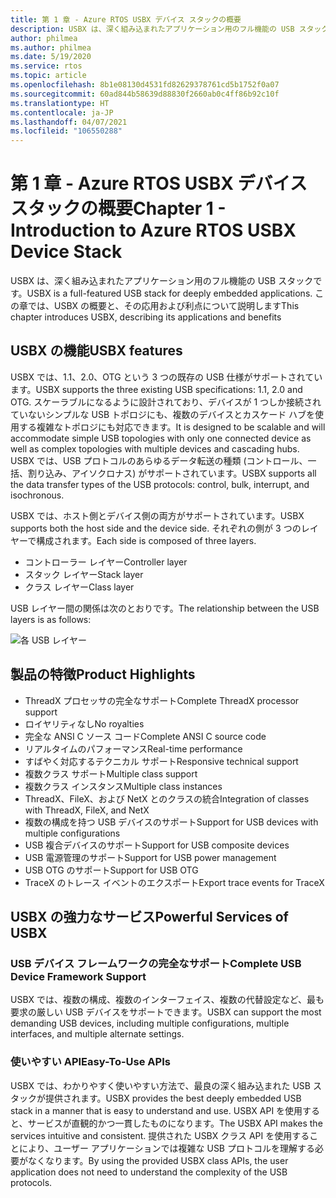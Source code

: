 ```yaml
---
title: 第 1 章 - Azure RTOS USBX デバイス スタックの概要
description: USBX は、深く組み込まれたアプリケーション用のフル機能の USB スタックです。 この章では、USBX の概要と、その利点および応用について説明します。
author: philmea
ms.author: philmea
ms.date: 5/19/2020
ms.service: rtos
ms.topic: article
ms.openlocfilehash: 8b1e08130d4531fd82629378761cd5b1752f0a07
ms.sourcegitcommit: 60ad844b58639d88830f2660ab0c4ff86b92c10f
ms.translationtype: HT
ms.contentlocale: ja-JP
ms.lasthandoff: 04/07/2021
ms.locfileid: "106550288"
---
```

# <a name="chapter-1---introduction-to-azure-rtos-usbx-device-stack"></a><span data-ttu-id="91a3c-104">第 1 章 - Azure RTOS USBX デバイス スタックの概要</span><span class="sxs-lookup"><span data-stu-id="91a3c-104">Chapter 1 - Introduction to Azure RTOS USBX Device Stack</span></span>

<span data-ttu-id="91a3c-105">USBX は、深く組み込まれたアプリケーション用のフル機能の USB スタックです。</span><span class="sxs-lookup"><span data-stu-id="91a3c-105">USBX is a full-featured USB stack for deeply embedded applications.</span></span> <span data-ttu-id="91a3c-106">この章では、USBX の概要と、その応用および利点について説明します</span><span class="sxs-lookup"><span data-stu-id="91a3c-106">This chapter introduces USBX, describing its applications and benefits</span></span> 

## <a name="usbx-features"></a><span data-ttu-id="91a3c-107">USBX の機能</span><span class="sxs-lookup"><span data-stu-id="91a3c-107">USBX features</span></span>

<span data-ttu-id="91a3c-108">USBX では、1.1、2.0、OTG という 3 つの既存の USB 仕様がサポートされています。</span><span class="sxs-lookup"><span data-stu-id="91a3c-108">USBX supports the three existing USB specifications: 1.1, 2.0 and OTG.</span></span> <span data-ttu-id="91a3c-109">スケーラブルになるように設計されており、デバイスが 1 つしか接続されていないシンプルな USB トポロジにも、複数のデバイスとカスケード ハブを使用する複雑なトポロジにも対応できます。</span><span class="sxs-lookup"><span data-stu-id="91a3c-109">It is designed to be scalable and will accommodate simple USB topologies with only one connected device as well as complex topologies with multiple devices and cascading hubs.</span></span> <span data-ttu-id="91a3c-110">USBX では、USB プロトコルのあらゆるデータ転送の種類 (コントロール、一括、割り込み、アイソクロナス) がサポートされています。</span><span class="sxs-lookup"><span data-stu-id="91a3c-110">USBX supports all the data transfer types of the USB protocols: control, bulk, interrupt, and isochronous.</span></span>

<span data-ttu-id="91a3c-111">USBX では、ホスト側とデバイス側の両方がサポートされています。</span><span class="sxs-lookup"><span data-stu-id="91a3c-111">USBX supports both the host side and the device side.</span></span> <span data-ttu-id="91a3c-112">それぞれの側が 3 つのレイヤーで構成されます。</span><span class="sxs-lookup"><span data-stu-id="91a3c-112">Each side is composed of three layers.</span></span>

- <span data-ttu-id="91a3c-113">コントローラー レイヤー</span><span class="sxs-lookup"><span data-stu-id="91a3c-113">Controller layer</span></span>
- <span data-ttu-id="91a3c-114">スタック レイヤー</span><span class="sxs-lookup"><span data-stu-id="91a3c-114">Stack layer</span></span>
- <span data-ttu-id="91a3c-115">クラス レイヤー</span><span class="sxs-lookup"><span data-stu-id="91a3c-115">Class layer</span></span>

<span data-ttu-id="91a3c-116">USB レイヤー間の関係は次のとおりです。</span><span class="sxs-lookup"><span data-stu-id="91a3c-116">The relationship between the USB layers is as follows:</span></span>

![各 USB レイヤー](media/usbx-device-stack/usb-layers.png)

## <a name="product-highlights"></a><span data-ttu-id="91a3c-118">製品の特徴</span><span class="sxs-lookup"><span data-stu-id="91a3c-118">Product Highlights</span></span>

- <span data-ttu-id="91a3c-119">ThreadX プロセッサの完全なサポート</span><span class="sxs-lookup"><span data-stu-id="91a3c-119">Complete ThreadX processor support</span></span>
- <span data-ttu-id="91a3c-120">ロイヤリティなし</span><span class="sxs-lookup"><span data-stu-id="91a3c-120">No royalties</span></span>
- <span data-ttu-id="91a3c-121">完全な ANSI C ソース コード</span><span class="sxs-lookup"><span data-stu-id="91a3c-121">Complete ANSI C source code</span></span>
- <span data-ttu-id="91a3c-122">リアルタイムのパフォーマンス</span><span class="sxs-lookup"><span data-stu-id="91a3c-122">Real-time performance</span></span>
- <span data-ttu-id="91a3c-123">すばやく対応するテクニカル サポート</span><span class="sxs-lookup"><span data-stu-id="91a3c-123">Responsive technical support</span></span>
- <span data-ttu-id="91a3c-124">複数クラス サポート</span><span class="sxs-lookup"><span data-stu-id="91a3c-124">Multiple class support</span></span>
- <span data-ttu-id="91a3c-125">複数クラス インスタンス</span><span class="sxs-lookup"><span data-stu-id="91a3c-125">Multiple class instances</span></span>
- <span data-ttu-id="91a3c-126">ThreadX、FileX、および NetX とのクラスの統合</span><span class="sxs-lookup"><span data-stu-id="91a3c-126">Integration of classes with ThreadX, FileX, and NetX</span></span>
- <span data-ttu-id="91a3c-127">複数の構成を持つ USB デバイスのサポート</span><span class="sxs-lookup"><span data-stu-id="91a3c-127">Support for USB devices with multiple configurations</span></span>
- <span data-ttu-id="91a3c-128">USB 複合デバイスのサポート</span><span class="sxs-lookup"><span data-stu-id="91a3c-128">Support for USB composite devices</span></span>
- <span data-ttu-id="91a3c-129">USB 電源管理のサポート</span><span class="sxs-lookup"><span data-stu-id="91a3c-129">Support for USB power management</span></span>
- <span data-ttu-id="91a3c-130">USB OTG のサポート</span><span class="sxs-lookup"><span data-stu-id="91a3c-130">Support for USB OTG</span></span>
- <span data-ttu-id="91a3c-131">TraceX のトレース イベントのエクスポート</span><span class="sxs-lookup"><span data-stu-id="91a3c-131">Export trace events for TraceX</span></span>

## <a name="powerful-services-of-usbx"></a><span data-ttu-id="91a3c-132">USBX の強力なサービス</span><span class="sxs-lookup"><span data-stu-id="91a3c-132">Powerful Services of USBX</span></span>

### <a name="complete-usb-device-framework-support"></a><span data-ttu-id="91a3c-133">USB デバイス フレームワークの完全なサポート</span><span class="sxs-lookup"><span data-stu-id="91a3c-133">Complete USB Device Framework Support</span></span>

<span data-ttu-id="91a3c-134">USBX では、複数の構成、複数のインターフェイス、複数の代替設定など、最も要求の厳しい USB デバイスをサポートできます。</span><span class="sxs-lookup"><span data-stu-id="91a3c-134">USBX can support the most demanding USB devices, including multiple configurations, multiple interfaces, and multiple alternate settings.</span></span>

### <a name="easy-to-use-apis"></a><span data-ttu-id="91a3c-135">使いやすい API</span><span class="sxs-lookup"><span data-stu-id="91a3c-135">Easy-To-Use APIs</span></span>

<span data-ttu-id="91a3c-136">USBX では、わかりやすく使いやすい方法で、最良の深く組み込まれた USB スタックが提供されます。</span><span class="sxs-lookup"><span data-stu-id="91a3c-136">USBX provides the best deeply embedded USB stack in a manner that is easy to understand and use.</span></span> <span data-ttu-id="91a3c-137">USBX API を使用すると、サービスが直観的かつ一貫したものになります。</span><span class="sxs-lookup"><span data-stu-id="91a3c-137">The USBX API makes the services intuitive and consistent.</span></span> <span data-ttu-id="91a3c-138">提供された USBX クラス API を使用することにより、ユーザー アプリケーションでは複雑な USB プロトコルを理解する必要がなくなります。</span><span class="sxs-lookup"><span data-stu-id="91a3c-138">By using the provided USBX class APIs, the user application does not need to understand the complexity of the USB protocols.</span></span>
